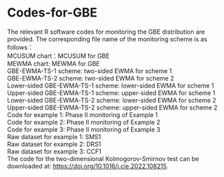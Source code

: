 # Codes-for-GBE
The relevant R software codes for monitoring the GBE distribution are provided. The corresponding file name of the monitoring scheme is as follows：  
MCUSUM chart：MCUSUM for GBE  
MEWMA chart: MEWMA for GBE  
GBE-EWMA-TS-1 scheme: two-sided EWMA for scheme 1  
GBE-EWMA-TS-2 scheme: two-sided EWMA for scheme 2  
Lower-sided GBE-EWMA-TS-1 scheme: lower-sided EWMA for scheme 1  
Upper-sided GBE-EWMA-TS-1 scheme: upper-sided EWMA for scheme 1  
Lower-sided GBE-EWMA-TS-2 scheme: lower-sided EWMA for scheme 2  
Upper-sided GBE-EWMA-TS-2 scheme: upper-sided EWMA for scheme 2  
Code for example 1: Phase II monitoring of Example 1  
Code for example 2: Phase II monitoring of Example 2  
Code for example 3: Phase II monitoring of Example 3  
Raw dataset for example 1: SMS1  
Raw dataset for example 2: DRS1  
Raw dataset for example 3: CCF1  
The code for the two-dimensional Kolmogorov-Smirnov test can be downloaded at: https://doi.org/10.1016/j.cie.2022.108215.
